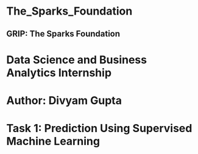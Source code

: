 # The_Sparks_Foundation
## GRIP: The Sparks Foundation
# Data Science and Business Analytics Internship
# Author: Divyam Gupta
# Task 1: Prediction Using Supervised Machine Learning


